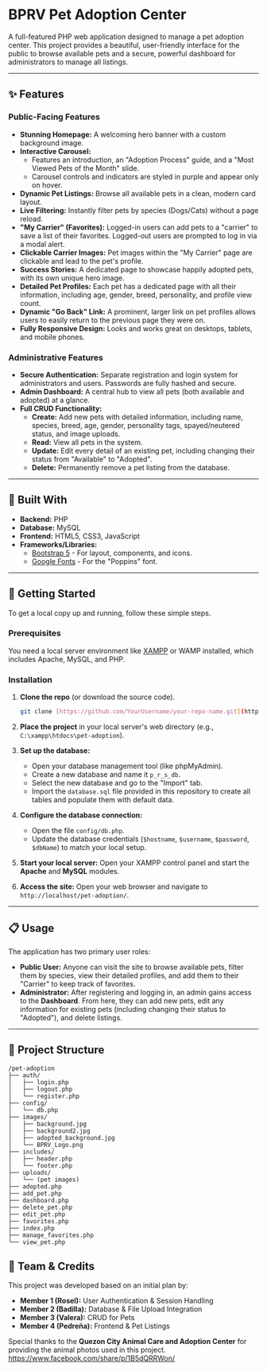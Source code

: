 # BPRV Pet Adoption Center

A full-featured PHP web application designed to manage a pet adoption center. This project provides a beautiful, user-friendly interface for the public to browse available pets and a secure, powerful dashboard for administrators to manage all listings.

---

## ✨ Features

### Public-Facing Features
* **Stunning Homepage:** A welcoming hero banner with a custom background image.
* **Interactive Carousel:**
    * Features an introduction, an "Adoption Process" guide, and a "Most Viewed Pets of the Month" slide.
    * Carousel controls and indicators are styled in purple and appear only on hover.
* **Dynamic Pet Listings:** Browse all available pets in a clean, modern card layout.
* **Live Filtering:** Instantly filter pets by species (Dogs/Cats) without a page reload.
* **"My Carrier" (Favorites):** Logged-in users can add pets to a "carrier" to save a list of their favorites. Logged-out users are prompted to log in via a modal alert.
* **Clickable Carrier Images:** Pet images within the "My Carrier" page are clickable and lead to the pet's profile.
* **Success Stories:** A dedicated page to showcase happily adopted pets, with its own unique hero image.
* **Detailed Pet Profiles:** Each pet has a dedicated page with all their information, including age, gender, breed, personality, and profile view count.
* **Dynamic "Go Back" Link:** A prominent, larger link on pet profiles allows users to easily return to the previous page they were on.
* **Fully Responsive Design:** Looks and works great on desktops, tablets, and mobile phones.

### Administrative Features
* **Secure Authentication:** Separate registration and login system for administrators and users. Passwords are fully hashed and secure.
* **Admin Dashboard:** A central hub to view all pets (both available and adopted) at a glance.
* **Full CRUD Functionality:**
    * **Create:** Add new pets with detailed information, including name, species, breed, age, gender, personality tags, spayed/neutered status, and image uploads.
    * **Read:** View all pets in the system.
    * **Update:** Edit every detail of an existing pet, including changing their status from "Available" to "Adopted".
    * **Delete:** Permanently remove a pet listing from the database.

---

## 🔧 Built With

* **Backend:** PHP
* **Database:** MySQL
* **Frontend:** HTML5, CSS3, JavaScript
* **Frameworks/Libraries:**
    * [Bootstrap 5](https://getbootstrap.com/) - For layout, components, and icons.
    * [Google Fonts](https://fonts.google.com/) - For the "Poppins" font.

---

## 🚀 Getting Started

To get a local copy up and running, follow these simple steps.

### Prerequisites

You need a local server environment like [XAMPP](https://www.apachefriends.org/index.html) or WAMP installed, which includes Apache, MySQL, and PHP.

### Installation

1.  **Clone the repo** (or download the source code).
    ```sh
    git clone [https://github.com/YourUsername/your-repo-name.git](https://github.com/YourUsername/your-repo-name.git)
    ```
2.  **Place the project** in your local server's web directory (e.g., `C:\xampp\htdocs\pet-adoption`).

3.  **Set up the database:**
    * Open your database management tool (like phpMyAdmin).
    * Create a new database and name it `p_r_s_db`.
    * Select the new database and go to the "Import" tab.
    * Import the `database.sql` file provided in this repository to create all tables and populate them with default data.

4.  **Configure the database connection:**
    * Open the file `config/db.php`.
    * Update the database credentials (`$hostname`, `$username`, `$password`, `$dbName`) to match your local setup.

5.  **Start your local server:** Open your XAMPP control panel and start the **Apache** and **MySQL** modules.

6.  **Access the site:** Open your web browser and navigate to `http://localhost/pet-adoption/`.

---

## 📋 Usage

The application has two primary user roles:

* **Public User:** Anyone can visit the site to browse available pets, filter them by species, view their detailed profiles, and add them to their "Carrier" to keep track of favorites.
* **Administrator:** After registering and logging in, an admin gains access to the **Dashboard**. From here, they can add new pets, edit any information for existing pets (including changing their status to "Adopted"), and delete listings.

---

## 📁 Project Structure
```
/pet-adoption
├── auth/
│   ├── login.php
│   ├── logout.php
│   └── register.php
├── config/
│   └── db.php
├── images/
│   ├── background.jpg
│   ├── background2.jpg
│   ├── adopted_background.jpg
│   └── BPRV_Logo.png
├── includes/
│   ├── header.php
│   └── footer.php
├── uploads/
│   └── (pet images)
├── adopted.php
├── add_pet.php
├── dashboard.php
├── delete_pet.php
├── edit_pet.php
├── favorites.php
├── index.php
├── manage_favorites.php
└── view_pet.php
```

## 👥 Team & Credits

This project was developed based on an initial plan by:

* **Member 1 (Rosel):** User Authentication & Session Handling
* **Member 2 (Badilla):** Database & File Upload Integration
* **Member 3 (Valera):** CRUD for Pets
* **Member 4 (Pedreña):** Frontend & Pet Listings

Special thanks to the **Quezon City Animal Care and Adoption Center** for providing the animal photos used in this project.
https://www.facebook.com/share/p/1B5dQRRWon/